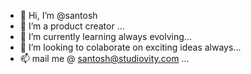 - 👋 Hi, I’m @santosh
- 👀 I’m a product creator ...
- 🌱 I’m currently learning always evolving...
- 💞️ I’m looking to colaborate on exciting ideas always...
- 📫 mail me @ santosh@studiovity.com ...

<!---
santosh2221994/santosh2221994 is a ✨ special ✨ repository because its `README.md` (this file) appears on your GitHub profile.
You can click the Preview link to take a look at your changes.
--->
